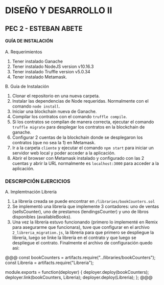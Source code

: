 
# DISEÑO Y DESARROLLO II
## PEC 2 - ESTEBAN ABETE



#### GUÍA DE INSTALACIÓN

A. Requerimientos
1. Tener instalado Ganache
1. Tener instalado NodeJS version v10.16.3
1. Tener instalado Truffle version v5.0.34
1. Tener instalado Metamask.

B. Guía de Instalación
1. Clonar el repositorio en una nueva carpeta.
1. Instalar las dependencias de Node requeridas. Normalmente con el comando `node install`.
1. Iniciar una blockchain nueva de Ganache.
1. Compilar los contratos con el comando `truffle compile`.
1. Si los contratos se compilan de manera correcta, ejecutar el comando `truffle migrate` para desplegar los contratos en la blockchain de ganache.
1. Configurar 2 cuentas de la blockchain donde se desplegaron los contratos (que no sea la 1) en Metamask.
1. Ir a la carpeta `cliente` y ejecutar el comando `npm start` para iniciar un servidor web local y poder acceder a la aplicación.
1. Abrir el browser con Metamask instalado y configurado con las 2 cuentas y abrir la URL normalmente es `localhost:3000` para acceder a la aplicación.

### DESCRIPCIÓN EJERCICIOS

A. Implemtnación Librería
1. La librería creada se puede encontrar en `/libraries/bookCounters.sol`
1. Se implementó una librería que implemente 3 contadores: uno de ventas (sellsCounter), uno de prestamos (lendingsCounter) y uno de libros disponibles (availableBooks).
1. Una vez la librería estuvo funcionando (primero lo implementé en Remix para asegurarme que funcionara), tuve que configurar en el archivo `2_libreria_migration.js`, la librería para que primero se despliegue la librería, luego se linke la librería en el contrato y que luego se despliegue el contrato. Finalmente el archivo de configuración quedo asi:

@@@
const bookCounters = artifacts.require("../libraries/bookCounters");
const Libreria = artifacts.require("Libreria");

module.exports = function(deployer) {
  deployer.deploy(bookCounters);
  deployer.link(bookCounters, Libreria);
  deployer.deploy(Libreria);
};
@@@
